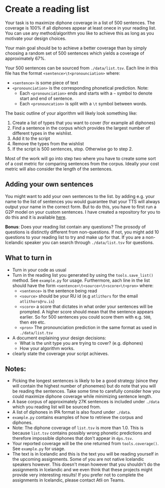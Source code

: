 # Create a reading list
Your task is to maximize diphone coverage in a list of 500 sentences. The coverage is 100% if all diphones appear at least onece in your reading list. You can use any method/algorithm you like to achieve this as long as you motivate your design choices.

Your main goal should be to achieve a better coverage than by simply choosing a random set of 500 sentences which yields a coverage of approximately 67%.

Your 500 sentences can be sourced from `./data/list.tsv`. Each line in this file has the format `<sentence>\t<pronounciation>` where:
* `<sentence>` is some piece of text
* `<pronounciation>` is the corresponding phonetical prediction. Note:
    * Each `<pronounciation>` ends and starts with a `~` symbol to denote start and end of sentence.
    * Each `<pronouncation>` is split with a `\t` symbol between words.

The basic outline of your algorithm will likely look something like:
1. Create a list of types that you want to cover (for example all diphones)
2. Find a sentence in the corpus which provides the largest number of different types in the wishlist.
3. Add it to the script
4. Remove the types from the wishlist
5. If the script is 500 sentences, stop. Otherwise go to step 2.

Most of the work will go into step two where you have to create some sort of a cost metric for comparing sentences from the corpus. Ideally your cost metric will also consider the length of the sentences.

## Adding your own sentences
You might want to add your own sentences to the list. by adding e.g. your name to the list of sentences you would guarantee that your TTS will always output your name in the correct form. But to do this, you have to first run a G2P model on your custom sentences. I have created a repository for you to do this and it is available [here](https://github.com/atliSig/g2p).

**Bonus**: Does your reading list contain any questions? The prosody of questions is distinctly different from non-questions. If not, you might add 10 questions to your reading list to try and make up for that. If you are a non-Icelandic speaker you can search through `./data/list.tsv` for questions.


## What to turn in
* Turn in your code as usual
* Turn in the reading list you generated by using the `tools.save_list()` method. See `example.py` for usage. Furthermore, aach line in the list should have the form `<sentence>\t<source>\t<score>\t<pron>` where:
    * `<sentence>` is the sentence being read
    * `<source>` should be your RU id (e.g `atlithors` for the email `atlithors@ru.is`)
    * `<score>` a score that dictates in what order your sentences will be prompted. A higher score should mean that the sentence appears earlier. So for 500 sentences you could score them with e.g. `500`, then `499` etc.
    * `<pron>` The pronounciation prediction in the same format as used in `./data/list.tsv`
* A document explaining your design decisions:
    * What is the unit type you are trying to cover? (e.g. diphones)
    * How your algorithm works.
* clearly state the coverage your script achieves.


## Notes:
* Picking the longest sentences is likely to be a good strategy (since they will contain the highest number of phonemes) but do note that you will be reading the sentences. Take some time to carefully consider how you could maximize diphone coverage while minimizing sentence length.
* A base corpus of approximately 27K sentences is included under `./data` which you reading list will be sourced from.
* A list of diphones in IPA format is also found under `./data`.
* `example.py` contains examples of how to retrieve the corpus and diphones.
* Note: The diphone coverage of `list.tsv` is more than 1.0. This is because `list.tsv` contains possibly wrong phonetic predictions and therefore impossible diphones that don't appear in `dps.tsv`.
* Your reported coverage will be the one returned from `tools.coverage()`. See `example.py` for usage.
* The text is in Icelandic and this is the text you will be reading yourself in the upcoming assignments. Some of you are not native Icelandic speakers however. This doesn't mean however that you shouldn't do the assignments in Icelandic and we even think that these projects might provide very interesting results! If you prefer not to complete the assignments in Icelandic, please contact Atli on Teams.
